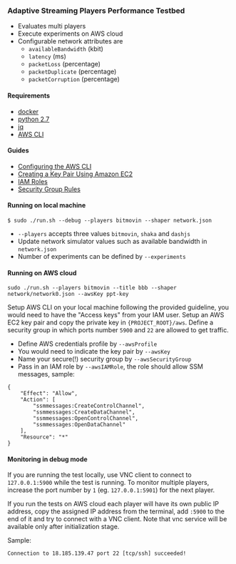 ### Adaptive Streaming Players Performance Testbed
- Evaluates multi players
- Execute experiments on AWS cloud 
- Configurable network attributes are
    - `availableBandwidth` (kbit)
    - `latency` (ms)
    - `packetLoss` (percentage)
    - `packetDuplicate` (percentage)
    - `packetCorruption` (percentage)
 
#### Requirements
- [docker](https://docs.docker.com/install/)
- [python 2.7](https://www.python.org/downloads/)
- [jq](https://stedolan.github.io/jq)
- [AWS CLI](https://docs.aws.amazon.com/cli/latest/userguide/cli-chap-install.html)

#### Guides
- [Configuring the AWS CLI](https://docs.aws.amazon.com/cli/latest/userguide/cli-chap-configure.html)
- [Creating a Key Pair Using Amazon EC2](https://docs.aws.amazon.com/AWSEC2/latest/UserGuide/ec2-key-pairs.html#having-ec2-create-your-key-pair)
- [IAM Roles](https://docs.aws.amazon.com/AWSEC2/latest/UserGuide/iam-roles-for-amazon-ec2.html)
- [Security Group Rules](https://docs.aws.amazon.com/AWSEC2/latest/UserGuide/security-group-rules-reference.html)

#### Running on local machine
```
$ sudo ./run.sh --debug --players bitmovin --shaper network.json
```
- `--players` accepts three values `bitmovin`, `shaka` and `dashjs`
- Update network simulator values such as available bandwidth in `network.json`
- Number of experiments can be defined by `--experiments`

#### Running on AWS cloud
```
sudo ./run.sh --players bitmovin --title bbb --shaper network/network0.json --awsKey ppt-key
```
Setup AWS CLI on your local machine following the provided guideline, you would need to have the "Access keys" from your
IAM user.
Setup an AWS EC2 key pair and copy the private key in `{PROJECT_ROOT}/aws`.
Define a security group in which ports number `5900` and `22` are allowed to get traffic. 
- Define AWS credentials profile by `--awsProfile`
- You would need to indicate the key pair by `--awsKey` 
- Name your secure(!) security group by `--awsSecurityGroup`
- Pass in an IAM role by `--awsIAMRole`, the role should allow SSM messages, sample:
```
{
    "Effect": "Allow",
    "Action": [
        "ssmmessages:CreateControlChannel",
        "ssmmessages:CreateDataChannel",
        "ssmmessages:OpenControlChannel",
        "ssmmessages:OpenDataChannel"
    ],
    "Resource": "*"
}
``` 

#### Monitoring in debug mode

If you are running the test locally, use VNC client to connect to `127.0.0.1:5900` while the test is running.
To monitor multiple players, increase the port number by `1` (eg. `127.0.0.1:5901`) for the next player. 

If you run the tests on AWS cloud each player will have its own public IP address, 
copy the assigned IP address from the terminal, add `:5900` to the end of it
and try to connect with a VNC client.
Note that vnc service will be available only after initialization stage.

Sample: 
```
Connection to 18.185.139.47 port 22 [tcp/ssh] succeeded!
```
